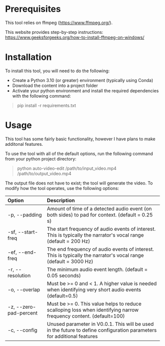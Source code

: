 # Prerequisites

This tool relies on ffmpeg (https://www.ffmpeg.org/).

This website provides step-by-step instructions: https://www.geeksforgeeks.org/how-to-install-ffmpeg-on-windows/

# Installation

To install this tool, you will need to do the following:

- Create a Python 3.10 (or greater) environment (typically using Conda)
- Download the content into a project folder
- Activate your python environment and install the required dependencies with the following command:
> pip install -r requirements.txt

# Usage

This tool has some fairly basic functionality, however I have plans to make additonal features.

To use the tool with all of the default options, run the following command from your python project directory:

> python auto-video-edit /path/to/input_video.mp4 /path/to/output_video.mp4
 
The output file does not have to exist; the tool will generate the video. To modify how the tool operates, 
use the following options:

| Option                 | Description                                                                                                            |
|:-----------------------|:-----------------------------------------------------------------------------------------------------------------------|
| -p, --padding          | Amount of time of a detected audio event (on both sides) to pad for context. (default = 0.25 s)                        |
| -sf, --start-freq      | The start frequency of audio events of interest. This is typically the narrator's vocal range (default = 200 Hz)       |
| -ef, --end-freq        | The end frequency of audio events of interest. This is typically the narrator's vocal range (default = 3000 Hz)        |
| -r, --resolution       | The minimum audio event length. (default = 0.05 seconds)                                                               |
| -o, --overlap          | Must be >= 0 and < 1. A higher value is needed when identifying very short audio events (default=0.5)                  |
| -z, --zero-pad-percent | Must be >= 0. This value helps to reduce scalloping loss when identifying narrow frequency content. (default=100)      |
| -c, --config           | Unused parameter in V0.0.1. This will be used in the future to define configuration parameters for additional features |


